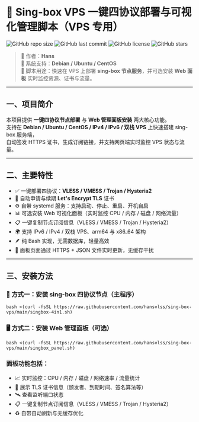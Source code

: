 # 🚀 Sing-box VPS 一键四协议部署与可视化管理脚本（VPS 专用）

![GitHub repo size](https://img.shields.io/github/repo-size/hansvlss/sing-box-vps?color=blue)
![GitHub last commit](https://img.shields.io/github/last-commit/hansvlss/sing-box-vps?color=brightgreen)
![GitHub license](https://img.shields.io/github/license/hansvlss/sing-box-vps)
![GitHub stars](https://img.shields.io/github/stars/hansvlss/sing-box-vps?style=social)

> 🔹 作者：**Hans**  
> 🔹 系统支持：**Debian / Ubuntu / CentOS**  
> 🔹 脚本用途：快速在 VPS 上部署 **sing-box 节点服务**，并可选安装 **Web 面板** 实时监控资源、证书与流量。

---

## 一、项目简介

本项目提供 **一键四协议节点部署** 与 **Web 管理面板安装** 两大核心功能。  
支持在 **Debian / Ubuntu / CentOS / IPv4 / IPv6 / 双栈 VPS** 上快速搭建 sing-box 服务端，  
自动签发 HTTPS 证书，生成订阅链接，并支持网页端实时监控 VPS 状态与流量。

---

## 二、主要特性

- ✅ 一键部署四协议：**VLESS / VMESS / Trojan / Hysteria2**
- 🔐 自动申请与续期 **Let's Encrypt TLS** 证书
- ⚙️ 自带 systemd 服务：支持启动、停止、重启、开机自启
- 📊 可选安装 Web 可视化面板（实时监控 CPU / 内存 / 磁盘 / 网络流量）
- 📋 一键复制节点订阅信息（VLESS / VMESS / Trojan / Hysteria2）
- 🌍 支持 IPv6 / IPv4 / 双栈 VPS、arm64 与 x86_64 架构
- 🪶 纯 Bash 实现，无需数据库，轻量高效
- 🧱 面板页面通过 HTTPS + JSON 文件实时更新，无缓存干扰

---

## 三、安装方法
### 🧠 方式一：安装 sing-box 四协议节点（主程序）

```
bash <(curl -fsSL https://raw.githubusercontent.com/hansvlss/sing-box-vps/main/singbox-4in1.sh)

```
### 🖥️ 方式二：安装 Web 管理面板（可选）

```
bash <(curl -fsSL https://raw.githubusercontent.com/hansvlss/sing-box-vps/main/singbox_panel.sh)

```
### 面板功能包括：
- 📈 实时监控：CPU / 内存 / 磁盘 / 网络速率 / 流量统计
- 🔐 展示 TLS 证书信息（颁发者、到期时间、签名算法等）
- 🛰️ 查看监听端口状态
- 📋 一键复制节点订阅信息（VLESS / VMESS / Trojan / Hysteria2）
- ♻️ 自带自动刷新与无缓存优化
